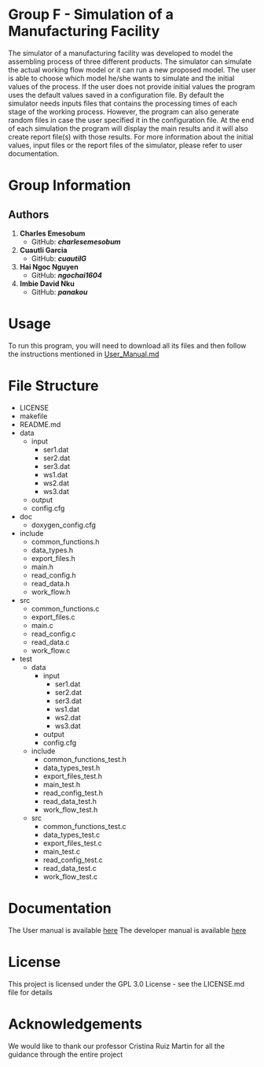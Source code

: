 Group F - Simulation of a Manufacturing Facility
================================================

The simulator of a manufacturing facility was developed to model the assembling process of three different products. The simulator can simulate the actual working flow model or it can run a new proposed model.
The user is able to choose which model he/she wants to simulate and the initial values of the process. If the user does not provide initial values the program uses the default values saved in a configuration file. By default the simulator needs inputs files that contains the processing times of each stage of the working process. However, the program can also generate random files in case the user specified it in the configuration file.
At the end of each simulation the program will display the main results and it will also create report file(s) with those results. For more information about the initial values, input files or the report files of the simulator, please refer to user documentation.

Group Information
=======
## Authors

1. **Charles Emesobum** 
   * GitHub:  **_charlesemesobum_**
2. **Cuautli Garcia**
   * GitHub:  **_cuautilG_**  
3. **Hai Ngoc Nguyen**
   * GitHub:  **_ngochai1604_**
4. **Imbie David Nku**
   * GitHub:  **_panakou_**

Usage
=====

To run this program, you will need to download all its files and then follow the instructions mentioned in
[User\_Manual.md](https://github.com/CuautliG/Group_F_Simulation_of_a_manufacturing_facility/wiki/User-Documentation#user-documentation)

File Structure
================================================
 
* LICENSE  
* makefile  
* README.md   
* data
  * input
    * ser1.dat
    * ser2.dat
    * ser3.dat
    * ws1.dat
    * ws2.dat
    * ws3.dat
  * output
  * config.cfg
* doc
  * doxygen_config.cfg
* include
  * common_functions.h
  * data_types.h
  * export_files.h
  * main.h
  * read_config.h
  * read_data.h
  * work_flow.h
* src
  * common_functions.c
  * export_files.c
  * main.c
  * read_config.c
  * read_data.c
  * work_flow.c
* test
  * data
    * input
      * ser1.dat
      * ser2.dat
      * ser3.dat
      * ws1.dat
      * ws2.dat
      * ws3.dat
    * output
    * config.cfg
  * include
    * common_functions_test.h
    * data_types_test.h
    * export_files_test.h
    * main_test.h
    * read_config_test.h
    * read_data_test.h
    * work_flow_test.h
  * src
    * common_functions_test.c
    * data_types_test.c
    * export_files_test.c
    * main_test.c
    * read_config_test.c
    * read_data_test.c
    * work_flow_test.c

Documentation
=============

The User manual is available [here](https://github.com/CuautliG/Group_F_Simulation_of_a_manufacturing_facility/wiki/User-Documentation#user-documentation)
The developer manual is available [here](https://github.com/CuautliG/Group_F_Simulation_of_a_manufacturing_facility/wiki/Developer-Documentation#developer-documentation)

License
=======

This project is licensed under the GPL 3.0 License - see the LICENSE.md file for details

Acknowledgements
================

We would like to thank our professor Cristina Ruiz Martin for all the guidance through the entire project
